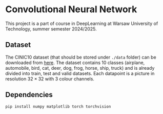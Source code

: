 # Convolutional Neural Network

This project is a part of course in DeepLearning at Warsaw University of Technology, summer semester 2024/2025.

## Dataset

The CINIC10 dataset (that should be stored under ```./data``` folder) can be downloaded from [here](https://www.kaggle.com/datasets/mengcius/cinic10).
The dataset contains $10$ classes (airplane, automobile, bird, cat, deer, dog, frog, horse, ship, truck) and is already divided into train, test and valid datasets. Each datapoint is a picture in resolution $32 \times 32$ with $3$ colour channels.

## Dependencies

```{Bash}
pip install numpy matplotlib torch torchvision
```